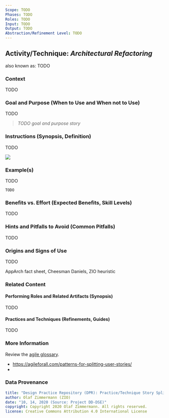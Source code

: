 ```yaml
---
Scope: TODO
Phases: TODO
Roles: TODO
Input: TODO
Output: TODO
Abstraction/Refinement Level: TODO
---
```


<!-- Word budget: 1000-1500 (3-5 A4 pages); the practice descriptions should be readable in 5 to 10 minutes (expert vs. novice reader) -->

Activity/Technique: *Architectural Refactoring*
-----------------------------------------------
<!-- Alternate names or candidate names) can be listed as "Also known as" here. -->
also known as: TODO

<!-- *Note to method engineers):* Terms from Agile Alliance template appear in parenthesis in headings (if it makes sense) -->

### Context

<!-- Keywords, preconditions (input artifacts), performing role -->
TODO


### Goal and Purpose (When to Use and When not to Use)
<!-- TODO, can be a user story, must identify the performing role and the target audience (producer, consumer) -->
TODO 

> *TODO goal and purpose story* 

### Instructions (Synopsis, Definition)
<!-- What to do, artifact to produce; minimum, medium maximum diligence/verbosity (?) -->  
TODO

![](/images/NN.png)


### Example(s)
<!-- Must be concrete, ideally give three ones, one for each verbosity/fidelity level basic, medium, full -->
TODO

~~~
TODO
~~~


### Benefits vs. Effort (Expected Benefits, Skill Levels)
<!-- From AA, should call out what one needs to be able to do on beginner, intermediate, advanced level; as a team -->
TODO


### Hints and Pitfalls to Avoid (Common Pitfalls)
<!-- See ART, don’t overdo etc. -->
TODO


### Origins and Signs of Use
<!-- From PLOPs and from AA -->
TODO

AppArch fact sheet, Cheesman Daniels, ZIO heuristic

### Related Content
<!-- in DPR/OLAF and elsewhere -->


#### Performing Roles and Related Artifacts (Synopsis)
TODO

<!--
|**Role**| Input | Output | Comments |
|:-|:-----:|:------:|:--------:|
|  |  |  |  |
-->


#### Practices and Techniques (Refinements, Guides)
TODO


### More Information 
<!-- Further Reading, Academic Publications) -->
Review the [agile glossary](https://www.agilealliance.org/agile101/agile-glossary/).

* <https://agileforall.com/patterns-for-splitting-user-stories/>
* <!-- TODO AppArch exercise 5, fact sheet, slides: <https://blogs.itemis.com/en/spidr-five-simple-techniques-for-a-perfectly-split-user-story> or the 20 splitting suggestions in <https://xp123.com/articles/twenty-ways-to-split-stories/> -->


### Data Provenance 

```yaml
title: "Design Practice Repository (DPR): Practice/Technique Story Splitting"
author: Olaf Zimmermann (ZIO)
date: "10, 14, 2020 (Source: Project DD-DSE)"
copyright: Copyright 2020 Olaf Zimmermann. All rights reserved.
license: Creative Commons Attribution 4.0 International License
```


